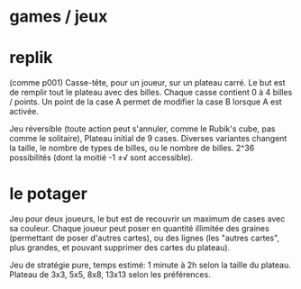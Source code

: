 # games / jeux

# replik

(comme p001)
Casse-tête, pour un joueur, sur un plateau carré. Le but est de remplir tout le plateau avec des billes.
Chaque casse contient 0 à 4 billes / points.
Un point de la case A permet de modifier la case B lorsque A est activée.

Jeu réversible (toute action peut s'annuler, comme le Rubik's cube, pas comme le solitaire),
Plateau initial de 9 cases. Diverses variantes changent la taille, le nombre de types de billes, ou le nombre de billes.
2^36 possibilités (dont la moitié -1 ±√ sont accessible).

# le potager
Jeu pour deux joueurs, le but est de recouvrir un maximum de cases avec sa couleur.
Chaque joueur peut poser en quantité illimitée des graines (permettant de poser d'autres cartes),
ou des lignes (les "autres cartes", plus grandes, et pouvant supprimer des cartes du plateau).

Jeu de stratégie pure, temps estimé: 1 minute à 2h selon la taille du plateau.
Plateau de 3x3, 5x5, 8x8, 13x13 selon les préférences.
